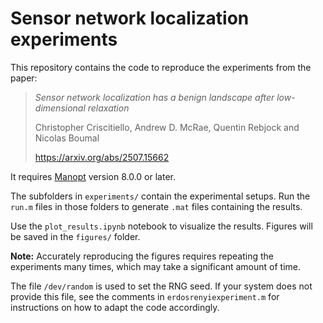 # Sensor network localization experiments

This repository contains the code to reproduce the experiments from the paper:

> *Sensor network localization has a benign landscape after low-dimensional relaxation*
>
> Christopher Criscitiello, Andrew D. McRae, Quentin Rebjock and Nicolas Boumal
>
> <https://arxiv.org/abs/2507.15662>

It requires [Manopt](https://www.manopt.org/) version 8.0.0 or later.

The subfolders in `experiments/` contain the experimental setups.
Run the `run.m` files in those folders to generate `.mat` files containing the results.

Use the `plot_results.ipynb` notebook to visualize the results.
Figures will be saved in the `figures/` folder.

**Note:** Accurately reproducing the figures requires repeating the experiments many times, which may take a significant amount of time.

The file `/dev/random` is used to set the RNG seed.
If your system does not provide this file, see the comments in `erdosrenyiexperiment.m` for instructions on how to adapt the code accordingly.

